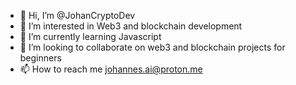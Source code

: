 - 👋 Hi, I’m @JohanCryptoDev
- 👀 I’m interested in Web3 and blockchain development
- 🌱 I’m currently learning Javascript
- 💞️ I’m looking to collaborate on web3 and blockchain projects for beginners
- 📫 How to reach me johannes.ai@proton.me

<!---
JohanCryptoDev/JohanCryptoDev is a ✨ special ✨ repository because its `README.md` (this file) appears on your GitHub profile.
You can click the Preview link to take a look at your changes.
--->
